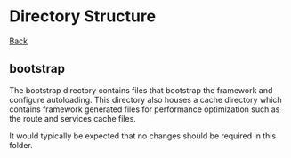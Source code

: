 # Directory Structure

[Back](../README.MD)

## bootstrap

The bootstrap directory contains files that bootstrap the framework and configure autoloading. 
This directory also houses a cache directory which contains framework generated files for 
performance optimization such as the route and services cache files.

It would typically be expected that no changes should be required in this folder.
